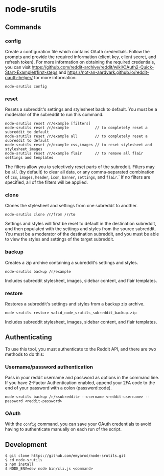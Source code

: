 # node-srutils

## Commands

### config

Create a configuration file which contains OAuth credentials. Follow the prompts and provide the required information (client key, client secret, and refresh token). For more information on obtaining the required credentials, you can visit https://github.com/reddit-archive/reddit/wiki/OAuth2-Quick-Start-Example#first-steps and https://not-an-aardvark.github.io/reddit-oauth-helper/ for more information.

```
node-srutils config
```

### reset

Resets a subreddit's settings and stylesheet back to default. You must be a moderator of the subreddit to run this command.

```
node-srutils reset /r/example [filters]
node-srutils reset /r/example            // to completely reset a subreddit to default
node-srutils reset /r/example all        // to completely reset a subreddit to default
node-srutils reset /r/example css,images // to reset stylesheet and stylesheet images
node-srutils reset /r/example flair      // to remove all flair settings and templates
```

The filters allow you to selectively reset parts of the subreddit. Filters may be `all` (by default) to clear all data, or any comma-separated combination of `css`, `images`, `header`, `icon`, `banner`, `settings`, and `flair`.` If no filters are specified, all of the filters will be applied.

### clone

Clones the stylesheet and settings from one subreddit to another.

```
node-srutils clone /r/from /r/to
```

Settings and styles will first be reset to default in the destination subreddit, and then populated with the settings and styles from the source subreddit. You must be a moderator of the destination subreddit, and you must be able to view the styles and settings of the target subreddit.

### backup

Creates a zip archive containing a subreddit's settings and styles.

```
node-srutils backup /r/example
```

Includes subreddit stylesheet, images, sidebar content, and flair templates.

### restore

Restores a subreddit's settings and styles from a backup zip archive.

```
node-srutils restore valid_node_srutils_subreddit_backup.zip
```

Includes subreddit stylesheet, images, sidebar content, and flair templates.

## Authenticating

To use this tool, you must authenticate to the Reddit API, and there are two methods to do this:

### Username/password authentication

Pass in your reddit username and password as options in the command line. If you have 2-Factor Authentication enabled, append your 2FA code to the end of your password with a colon (password:code).

```
node-srutils backup /r/<subreddit> --username <reddit-username> --password <reddit-password>
```

### OAuth

With the `config` command, you can save your OAuth credentials to avoid having to authenticate manually on each run of the script.

## Development

```
$ git clone https://github.com/emyarod/node-srutils.git
$ cd node-srutils
$ npm install
$ NODE_ENV=dev node bin/cli.js <command>
```
